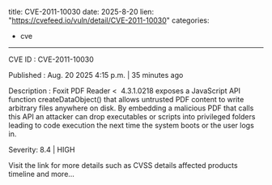  
title: CVE-2011-10030
date: 2025-8-20
lien: "https://cvefeed.io/vuln/detail/CVE-2011-10030"
categories:
  - cve
---

CVE ID : CVE-2011-10030

Published :  Aug. 20
2025
4:15 p.m. | 35 minutes ago

Description : Foxit PDF Reader <  4.3.1.0218 exposes a JavaScript API function
createDataObject()
that allows untrusted PDF content to write arbitrary files anywhere on disk. By embedding a malicious PDF that calls this API
an attacker can drop executables or scripts into privileged folders
leading to code execution the next time the system boots or the user logs in.

Severity: 8.4 | HIGH

Visit the link for more details
such as CVSS details
affected products
timeline
and more...
